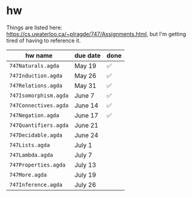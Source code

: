 # hw

Things are listed here: https://cs.uwaterloo.ca/~plragde/747/Assignments.html, but I'm getting tired of having to reference it.

| hw name               | due date | done     |
| --------------------- | -------- | -------- |
| `747Naturals.agda`    | May 19   | &#x2705; |
| `747Induction.agda`   | May 26   | &#x2705; |
| `747Relations.agda`   | May 31   | &#x2705; |
| `747Isomorphism.agda` | June 7   | &#x2705; |
| `747Connectives.agda` | June 14  | &#x2705; |
| `747Negation.agda`    | June 17  | &#x2705; |
| `747Quantifiers.agda` | June 21  |          |
| `747Decidable.agda`   | June 24  |          |
| `747Lists.agda`       | July 1   |          |
| `747Lambda.agda`      | July 7   |          |
| `747Properties.agda`  | July 13  |          |
| `747More.agda`        | July 19  |          |
| `747Inference.agda`   | July 26  |          |
